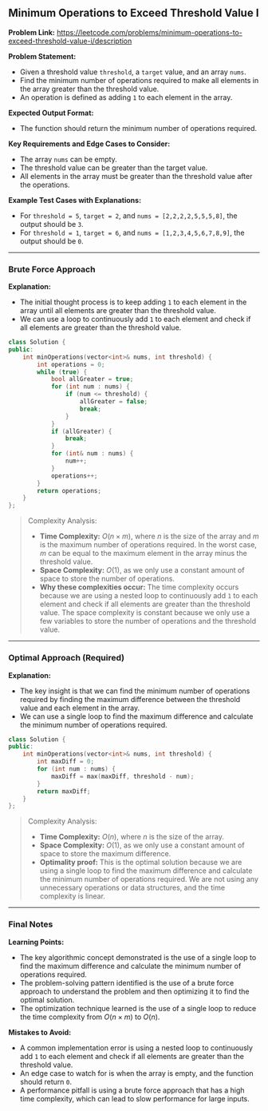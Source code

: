 ## Minimum Operations to Exceed Threshold Value I
**Problem Link:** https://leetcode.com/problems/minimum-operations-to-exceed-threshold-value-i/description

**Problem Statement:**
- Given a threshold value `threshold`, a `target` value, and an array `nums`.
- Find the minimum number of operations required to make all elements in the array greater than the threshold value.
- An operation is defined as adding `1` to each element in the array.

**Expected Output Format:**
- The function should return the minimum number of operations required.

**Key Requirements and Edge Cases to Consider:**
- The array `nums` can be empty.
- The threshold value can be greater than the target value.
- All elements in the array must be greater than the threshold value after the operations.

**Example Test Cases with Explanations:**
- For `threshold = 5`, `target = 2`, and `nums = [2,2,2,2,5,5,5,8]`, the output should be `3`.
- For `threshold = 1`, `target = 6`, and `nums = [1,2,3,4,5,6,7,8,9]`, the output should be `0`.

---

### Brute Force Approach
**Explanation:**
- The initial thought process is to keep adding `1` to each element in the array until all elements are greater than the threshold value.
- We can use a loop to continuously add `1` to each element and check if all elements are greater than the threshold value.

```cpp
class Solution {
public:
    int minOperations(vector<int>& nums, int threshold) {
        int operations = 0;
        while (true) {
            bool allGreater = true;
            for (int num : nums) {
                if (num <= threshold) {
                    allGreater = false;
                    break;
                }
            }
            if (allGreater) {
                break;
            }
            for (int& num : nums) {
                num++;
            }
            operations++;
        }
        return operations;
    }
};
```

> Complexity Analysis:
> - **Time Complexity:** $O(n \times m)$, where $n$ is the size of the array and $m$ is the maximum number of operations required. In the worst case, $m$ can be equal to the maximum element in the array minus the threshold value.
> - **Space Complexity:** $O(1)$, as we only use a constant amount of space to store the number of operations.
> - **Why these complexities occur:** The time complexity occurs because we are using a nested loop to continuously add `1` to each element and check if all elements are greater than the threshold value. The space complexity is constant because we only use a few variables to store the number of operations and the threshold value.

---

### Optimal Approach (Required)
**Explanation:**
- The key insight is that we can find the minimum number of operations required by finding the maximum difference between the threshold value and each element in the array.
- We can use a single loop to find the maximum difference and calculate the minimum number of operations required.

```cpp
class Solution {
public:
    int minOperations(vector<int>& nums, int threshold) {
        int maxDiff = 0;
        for (int num : nums) {
            maxDiff = max(maxDiff, threshold - num);
        }
        return maxDiff;
    }
};
```

> Complexity Analysis:
> - **Time Complexity:** $O(n)$, where $n$ is the size of the array.
> - **Space Complexity:** $O(1)$, as we only use a constant amount of space to store the maximum difference.
> - **Optimality proof:** This is the optimal solution because we are using a single loop to find the maximum difference and calculate the minimum number of operations required. We are not using any unnecessary operations or data structures, and the time complexity is linear.

---

### Final Notes

**Learning Points:**
- The key algorithmic concept demonstrated is the use of a single loop to find the maximum difference and calculate the minimum number of operations required.
- The problem-solving pattern identified is the use of a brute force approach to understand the problem and then optimizing it to find the optimal solution.
- The optimization technique learned is the use of a single loop to reduce the time complexity from $O(n \times m)$ to $O(n)$.

**Mistakes to Avoid:**
- A common implementation error is using a nested loop to continuously add `1` to each element and check if all elements are greater than the threshold value.
- An edge case to watch for is when the array is empty, and the function should return `0`.
- A performance pitfall is using a brute force approach that has a high time complexity, which can lead to slow performance for large inputs.